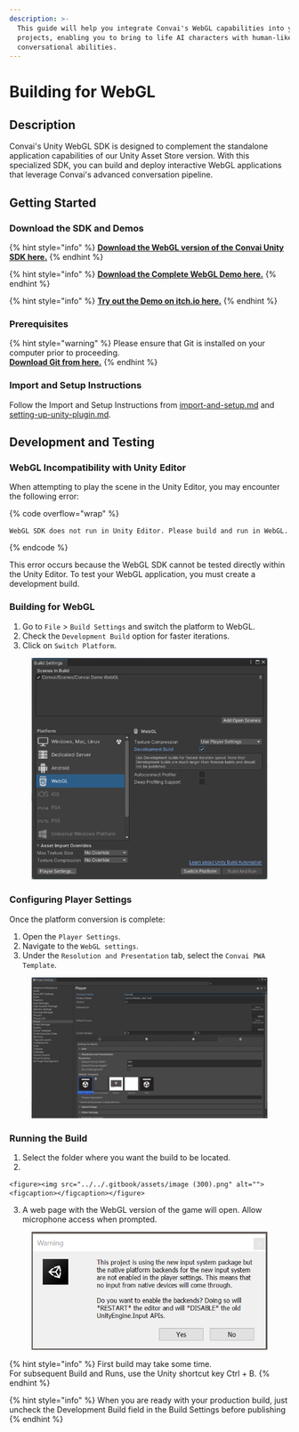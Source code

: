```yaml
---
description: >-
  This guide will help you integrate Convai's WebGL capabilities into your Unity
  projects, enabling you to bring to life AI characters with human-like
  conversational abilities.
---
```


# Building for WebGL

## Description

Convai's Unity WebGL SDK is designed to complement the standalone application capabilities of our Unity Asset Store version. With this specialized SDK, you can build and deploy interactive WebGL applications that leverage Convai's advanced conversation pipeline.

## Getting Started

### Download the SDK and Demos

{% hint style="info" %}
[**Download the WebGL version of the Convai Unity SDK here.**](https://drive.google.com/file/d/1ZDRh7hyRDIX6yGGoZFb6zmDQfszjjye7/view?usp=sharing)
{% endhint %}

{% hint style="info" %}
[**Download the Complete  WebGL Demo here.**](https://drive.google.com/file/d/1NnkPZflOpSNYRrfFyV01chkoEMNj5YTp/view?usp=sharing)
{% endhint %}

{% hint style="info" %}
[**Try out the Demo on itch.io here.**](https://convai.itch.io/webgl-demo)
{% endhint %}

### Prerequisites

{% hint style="warning" %}
Please ensure that Git is installed on your computer prior to proceeding.\
[**Download Git from here.**](https://git-scm.com/downloads)
{% endhint %}

### Import and Setup Instructions

Follow the Import and Setup Instructions from [import-and-setup.md](import-and-setup.md "mention") and [setting-up-unity-plugin.md](setting-up-unity-plugin.md "mention").&#x20;

## Development and Testing

### WebGL Incompatibility with Unity Editor

When attempting to play the scene in the Unity Editor, you may encounter the following error:

{% code overflow="wrap" %}
```
WebGL SDK does not run in Unity Editor. Please build and run in WebGL.
```
{% endcode %}

This error occurs because the WebGL SDK cannot be tested directly within the Unity Editor. To test your WebGL application, you must create a development build.

### Building for WebGL

1. Go to `File` > `Build Settings` and switch the platform to WebGL.
2. Check the `Development Build` option for faster iterations.
3. Click on `Switch Platform`.

<figure><img src="../../.gitbook/assets/image (297).png" alt=""><figcaption></figcaption></figure>

### Configuring Player Settings

Once the platform conversion is complete:

1. Open the `Player Settings`.
2. Navigate to the `WebGL settings`.
3. Under the `Resolution and Presentation` tab, select the `Convai PWA Template`.

<figure><img src="../../.gitbook/assets/image (299).png" alt=""><figcaption></figcaption></figure>

### Running the Build

1. Select the folder where you want the build to be located.
2.

    <figure><img src="../../.gitbook/assets/image (300).png" alt=""><figcaption></figcaption></figure>
3. A web page with the WebGL version of the game will open. Allow microphone access when prompted.

<figure><img src="../../.gitbook/assets/image.png" alt=""><figcaption></figcaption></figure>

{% hint style="info" %}
First build may take some time.\
For subsequent Build and Runs, use the Unity shortcut key Ctrl + B.
{% endhint %}

{% hint style="info" %}
When you are ready with your production build, just uncheck the Development Build field in the Build Settings before publishing
{% endhint %}

